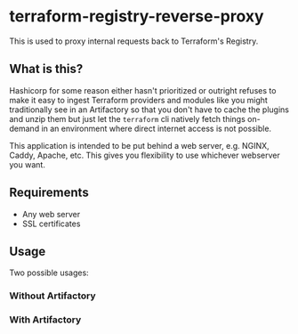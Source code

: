 # terraform-registry-reverse-proxy

This is used to proxy internal requests back to Terraform's Registry.

## What is this?

Hashicorp for some reason either hasn't prioritized or outright refuses to make
it easy to ingest Terraform providers and modules like you might traditionally
see in an Artifactory so that you don't have to cache the plugins and unzip them
but just let the `terraform` cli natively fetch things on-demand in an
environment where direct internet access is not possible.

This application is intended to be put behind a web server, e.g. NGINX, Caddy,
Apache, etc. This gives you flexibility to use whichever webserver you want.

## Requirements

- Any web server
- SSL certificates

## Usage

Two possible usages:

### Without Artifactory

### With Artifactory
